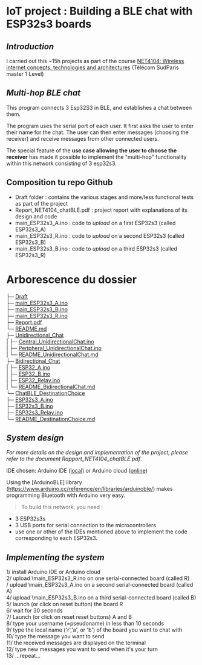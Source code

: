 # **IoT project : Building a BLE chat with ESP32s3 boards**

## *Introduction*

I carried out this ~15h projects as part of the course [NET4104: Wireless internet concepts, technologies and architectures](https://enseignements.telecom-sudparis.eu/fiche.php?c=NET4104) (Télécom SudParis master 1 Level)

## *Multi-hop BLE chat*

This program connects 3 Esp32S3 in BLE, and establishes a chat between them.

The program uses the serial port of each user. 
It first asks the user to enter their name for the chat. 
The user can then enter messages (choosing the receiver) and receive messages from other connected users.

The special feature of the **use case allowing the user to choose the receiver** has made it possible to implement the "multi-hop" functionality within this network consisting of 3 esp32s3.

## Composition tu repo Github

* Draft folder : contains the various stages and more/less functional tests as part of the project
* Report_NET4104_chatBLE.pdf : project report with explanations of its design and code
* main_ESP32s3_A.ino : code to *upload* on a first ESP32s3 (called ESP32s3_A)
* main_ESP32s3_R.ino : code to *upload* on a second ESP32s3 (called ESP32s3_B)
* main_ESP32s3_B.ino : code to *upload* on a third ESP32s3 (called ESP32s3_R)


# Arborescence du dossier

├─ [Draft](Draft)  
├─ [main_ESP32s3_A.ino](main_ESP32s3_A.ino)  
├─ [main_ESP32s3_B.ino](main_ESP32s3_B.ino)  
├─ [main_ESP32s3_R.ino](main_ESP32s3_R.ino)  
├─ [Report.pdf](Report.pdf)  
└─ [README.md](README.md)  
    ├─ [Unidirectional_Chat](Draft/Unidirectional_Chat)  
    |    ├─ [Central_UnidirectionalChat.ino](Draft/Unidirectional_Chat/Central_UnidirectionalChat.ino)  
    |    ├─ [Peripheral_UnidirectionalChat.ino](Draft/Unidirectional_Chat/Peripheral_UnidirectionalChat.ino)  
    |    └─ [README_UnidirectionalChat.md](Draft/Unidirectional_Chat/README_UnidirectionalChat.md)  
    ├─ [Bidirectional_Chat](Draft/Bidirectional_Chat)  
    |    ├─ [ESP32_A.ino](Draft/Bidirectional_Chat/ESP32_A.ino)  
    |    ├─ [ESP32_B.ino](Draft/Bidirectional_Chat/ESP32_B.ino)  
    |    ├─ [ESP32_Relay.ino](Draft/Bidirectional_Chat/ESP32_Relay.ino)  
    |    └─ [README_BidirectionalChat.md](Draft/Bidirectional_Chat/README_BidirectionalChat.md)  
    └─ [ChatBLE_DestinationChoice](Draft/ChatBLE_DestinationChoice)  
        ├─ [ESP32s3_A.ino](Draft/ChatBLE_DestinationChoice/ESP32s3_A.ino)  
        ├─ [ESP32s3_B.ino](Draft/ChatBLE_DestinationChoice/ESP32s3_B.ino)  
        ├─ [ESP32s3_Relay.ino](Draft/ChatBLE_DestinationChoice/ESP32s3_Relay.ino)  
        └─ [README_DestinationChoice.md](Draft/ChatBLE_DestinationChoice/README_DestinationChoice.md)  







## *System design*
*For more details on the design and implementation of the project, please refer to the document Rapport_NET4104_chatBLE.pdf*.

IDE chosen: Arduino IDE ([local](https://docs.arduino.cc/software/ide-v2)) or Arduino cloud ([online](https://cloud.arduino.cc/))

Using the [ArduinoBLE] library (https://www.arduino.cc/reference/en/libraries/arduinoble/) makes programming Bluetooth with Arduino very easy.

> To build this network, you need : 
* 3 ESP32s3s
* 3 USB ports for serial connection to the microcontrollers
* use one or other of the IDEs mentioned above to implement the code corresponding to each ESP32s3.

## *Implementing the system*
1/ install Arduino IDE or Arduino cloud  
2/ upload \main_ESP32s3_R.ino on one serial-connected board (called R)   
/ upload \main_ESP32s3_A.ino on a second serial-connected board (called A)  
4/ upload \main_ESP32s3_B.ino on a third serial-connected board (called B)  
5/ launch (or click on reset button) the board R  
6/ wait for 30 seconds  
7/ Launch (or click on reset reset buttons) A and B  
8/ type your username (=pseudoname) in less than 10 seconds  
9/ type the local name ('r','a', or 'b') of the board you want to chat with  
10/ type the message you want to send  
11/ the received messages are displayed on the terminal  
12/ type new messages you want to send when it's your turn  
13/ ...repeat...  




